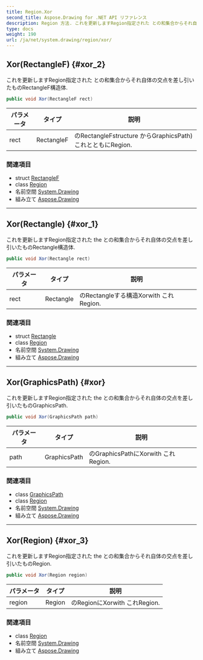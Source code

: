 ```yaml
---
title: Region.Xor
second_title: Aspose.Drawing for .NET API リファレンス
description: Region 方法. これを更新しますRegion指定された との和集合からそれ自体の交点を差し引いたものRectangleF構造体.
type: docs
weight: 190
url: /ja/net/system.drawing/region/xor/
---
```

## Xor(RectangleF) {#xor_2}

これを更新しますRegion指定された との和集合からそれ自体の交点を差し引いたものRectangleF構造体.

```csharp
public void Xor(RectangleF rect)
```

| パラメータ | タイプ | 説明 |
| --- | --- | --- |
| rect | RectangleF | のRectangleFstructure からGraphicsPath)これとともにRegion. |

### 関連項目

* struct [RectangleF](../../rectanglef/)
* class [Region](../)
* 名前空間 [System.Drawing](../../region/)
* 組み立て [Aspose.Drawing](../../../)

---

## Xor(Rectangle) {#xor_1}

これを更新しますRegion指定された the との和集合からそれ自体の交点を差し引いたものRectangle構造体.

```csharp
public void Xor(Rectangle rect)
```

| パラメータ | タイプ | 説明 |
| --- | --- | --- |
| rect | Rectangle | のRectangleする構造Xorwith これRegion. |

### 関連項目

* struct [Rectangle](../../rectangle/)
* class [Region](../)
* 名前空間 [System.Drawing](../../region/)
* 組み立て [Aspose.Drawing](../../../)

---

## Xor(GraphicsPath) {#xor}

これを更新しますRegion指定された the との和集合からそれ自体の交点を差し引いたものGraphicsPath.

```csharp
public void Xor(GraphicsPath path)
```

| パラメータ | タイプ | 説明 |
| --- | --- | --- |
| path | GraphicsPath | のGraphicsPathにXorwith これRegion. |

### 関連項目

* class [GraphicsPath](../../../system.drawing.drawing2d/graphicspath/)
* class [Region](../)
* 名前空間 [System.Drawing](../../region/)
* 組み立て [Aspose.Drawing](../../../)

---

## Xor(Region) {#xor_3}

これを更新しますRegion指定された the との和集合からそれ自体の交点を差し引いたものRegion.

```csharp
public void Xor(Region region)
```

| パラメータ | タイプ | 説明 |
| --- | --- | --- |
| region | Region | のRegionにXorwith これRegion. |

### 関連項目

* class [Region](../)
* 名前空間 [System.Drawing](../../region/)
* 組み立て [Aspose.Drawing](../../../)


